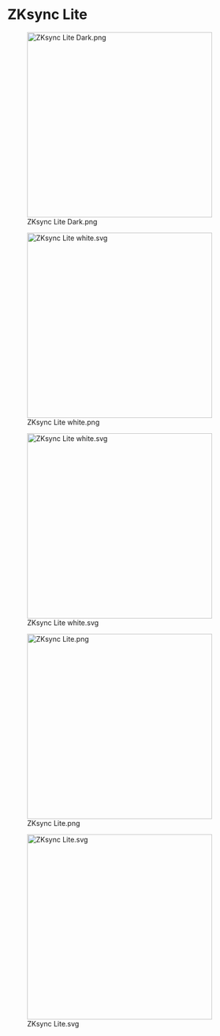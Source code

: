# ZKsync Lite

<div>

<figure><img src="../../../.gitbook/assets/zk-sync-lite-dark-total.png" alt="ZKsync Lite Dark.png" width="375"><figcaption>ZKsync Lite Dark.png</figcaption></figure>

<figure><img src="../../../.gitbook/assets/zk-sync-lite-total-white.png" alt="ZKsync Lite white.svg" width="375"><figcaption>ZKsync Lite white.png</figcaption></figure>

</div>

<div>

<figure><img src="../../../.gitbook/assets/zk-sync-lite-total-white.svg" alt="ZKsync Lite white.svg" width="375"><figcaption>ZKsync Lite white.svg</figcaption></figure>

<figure><img src="../../../.gitbook/assets/zk-sync-lite-total.png" alt="ZKsync Lite.png" width="375"><figcaption>ZKsync Lite.png</figcaption></figure>

</div>

<div>

<figure><img src="../../../.gitbook/assets/zk-sync-lite-total.svg" alt="ZKsync Lite.svg" width="375"><figcaption>ZKsync Lite.svg</figcaption></figure>

</div>

